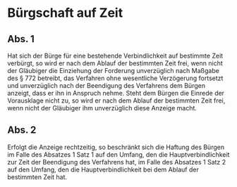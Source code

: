 # Bürgschaft auf Zeit



## Abs. 1

 Hat sich der Bürge für eine bestehende Verbindlichkeit auf bestimmte Zeit verbürgt, so wird er nach dem Ablauf der bestimmten Zeit frei, wenn nicht der Gläubiger die Einziehung der Forderung unverzüglich nach Maßgabe des § 772 betreibt, das Verfahren ohne wesentliche Verzögerung fortsetzt und unverzüglich nach der Beendigung des Verfahrens dem Bürgen anzeigt, dass er ihn in Anspruch nehme. Steht dem Bürgen die Einrede der Vorausklage nicht zu, so wird er nach dem Ablauf der bestimmten Zeit frei, wenn nicht der Gläubiger ihm unverzüglich diese Anzeige macht.

## Abs. 2

 Erfolgt die Anzeige rechtzeitig, so beschränkt sich die Haftung des Bürgen im Falle des Absatzes 1 Satz 1 auf den Umfang, den die Hauptverbindlichkeit zur Zeit der Beendigung des Verfahrens hat, im Falle des Absatzes 1 Satz 2 auf den Umfang, den die Hauptverbindlichkeit bei dem Ablauf der bestimmten Zeit hat. 

